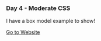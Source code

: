 ### Day 4 - Moderate CSS

I have a box model example to show!

<a href="http://yeramirez.github.io/dws1/Day-4/intro-to-css.html" target="_blank">Go to Website</a>
